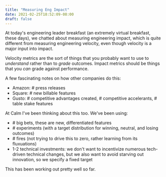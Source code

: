 ```yaml
---
title: "Measuring Eng Impact"
date: 2021-02-25T18:52:09-08:00
draft: false
---
```


At today's engineering leader breakfast (an extremely virtual breakfast, these days),
we chatted about measuring engineering impact, which is quite different from measuring
engineering velocity, even though velocity is a major input into impact.

Velocity metrics are the sort of things that you probably want to use to *understand* rather
than to *grade* outcomes. Impact metrics should be things that you *can* grade against performance.

A few fascinating notes on how other companies do this:

* Amazon: # press releases
* Square: # new billable features
* Gusto: # competitive advantages created, # competitive accelerants, # table stake features

At Calm I've been thinking about this too.  We've been using:

* \# big bets, these are new, differentiated features
* \# experiments (with a target distribution for winning, neutral, and losing outcomes)
* \# fires (not trying to drive this to zero, rather learning from its fluxuations)
* 1-2 technical investments: we don't want to incentivize numerous tech-driven technical changes, but we also want to avoid starving out innovation, so we specify a fixed target

This has been working out pretty well so far.
